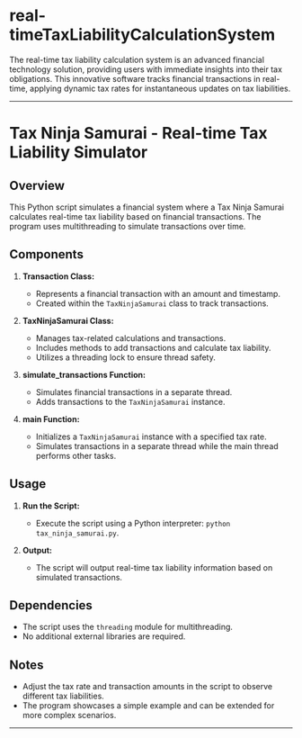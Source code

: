 # real-timeTaxLiabilityCalculationSystem
The real-time tax liability calculation system is an advanced financial technology solution,
providing users with immediate insights into their tax obligations. This innovative software tracks financial transactions in real-time, applying dynamic tax rates for instantaneous updates on tax liabilities.

---

# Tax Ninja Samurai - Real-time Tax Liability Simulator

## Overview

This Python script simulates a financial system where a Tax Ninja Samurai calculates real-time tax liability based on financial transactions. The program uses multithreading to simulate transactions over time.

## Components

1. **Transaction Class:**
   - Represents a financial transaction with an amount and timestamp.
   - Created within the `TaxNinjaSamurai` class to track transactions.

2. **TaxNinjaSamurai Class:**
   - Manages tax-related calculations and transactions.
   - Includes methods to add transactions and calculate tax liability.
   - Utilizes a threading lock to ensure thread safety.

3. **simulate_transactions Function:**
   - Simulates financial transactions in a separate thread.
   - Adds transactions to the `TaxNinjaSamurai` instance.

4. **main Function:**
   - Initializes a `TaxNinjaSamurai` instance with a specified tax rate.
   - Simulates transactions in a separate thread while the main thread performs other tasks.

## Usage

1. **Run the Script:**
   - Execute the script using a Python interpreter: `python tax_ninja_samurai.py`.

2. **Output:**
   - The script will output real-time tax liability information based on simulated transactions.

## Dependencies

- The script uses the `threading` module for multithreading.
- No additional external libraries are required.

## Notes

- Adjust the tax rate and transaction amounts in the script to observe different tax liabilities.
- The program showcases a simple example and can be extended for more complex scenarios.

---
